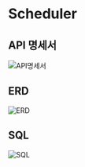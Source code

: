 # Scheduler

## API 명세서
![API명세서](https://github.com/user-attachments/assets/c668ef0b-939e-4da2-96ae-e8f39ce14a95)

## ERD
![ERD](https://github.com/user-attachments/assets/76c5deef-4823-456e-8392-8ad4faca0cee)

## SQL
![SQL](https://github.com/user-attachments/assets/0bd54bf8-b348-4d40-b469-b7558e56b68d)
